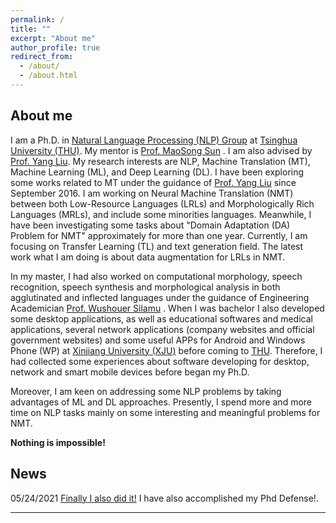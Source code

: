 ```yaml
---
permalink: /
title: ""
excerpt: "About me"
author_profile: true
redirect_from: 
  - /about/
  - /about.html
---
```


About me
------

I am a Ph.D. in [Natural Language Processing (NLP) Group](https://nlp.csai.tsinghua.edu.cn/) at [Tsinghua University (THU)](https://www.tsinghua.edu.cn/en/). My mentor is [Prof. MaoSong Sun](https://nlp.csai.tsinghua.edu.cn/staff/sms/) . I am also advised by [Prof. Yang Liu](https://nlp.csai.tsinghua.edu.cn/~ly/). 
My research interests are NLP, Machine Translation (MT), Machine Learning (ML), and Deep Learning (DL). I have been exploring some works related to MT under the guidance of [Prof. Yang Liu](https://nlp.csai.tsinghua.edu.cn/~ly/) since September 2016.  I am working on Neural Machine Translation (NMT) between both Low-Resource Languages (LRLs) and Morphologically Rich Languages (MRLs), and include some minorities languages.  Meanwhile, I have been investigating some tasks about "Domain Adaptation (DA) Problem for NMT"  approximately for more than one year.  Currently, I am focusing on Transfer Learning (TL)  and text generation field. The latest work what I am doing is about data augmentation for LRLs in NMT.

In my master, I had also worked on computational morphology,  speech recognition, speech synthesis and morphological analysis in both agglutinated and inflected languages under the guidance of Engineering Academician [Prof. Wushouer Silamu](https://ysg.ckcest.cn/html/details/3943/index.html) . When I was bachelor I also developed some desktop applications, as well as educational softwares and medical applications, several network applications (company websites and official government websites) and some useful APPs for Android and Windows Phone (WP) at [Xinjiang University (XJU)](https://www.xju.edu.cn/) before coming to [THU](https://www.tsinghua.edu.cn/en/). Therefore, I had collected some experiences about software developing for desktop, network and smart mobile devices before began my Ph.D. 

Moreover, I am keen on addressing some NLP problems by taking advantages of ML and DL approaches.  Presently, I spend more and more time on NLP tasks mainly on some interesting and meaningful problems for NMT.

<strong>Nothing is impossible!</strong>

News
------
05/24/2021  [Finally I also did it!](https://www.linkedin.com/feed/update/urn:li:activity:6803196850481463296/) I have also accomplished my Phd Defense!. <br>

------

<div style="width: 250px; margin: auto;">
		<script type="text/javascript" id="clustrmaps" src="//cdn.clustrmaps.com/map_v2.js?cl=ffffff&w=a&t=tt&d=DqbbzWwcRTMYjO1e01t5kB_HHvBm_7eWoxdlOK1UCuo"></script>
</div>
